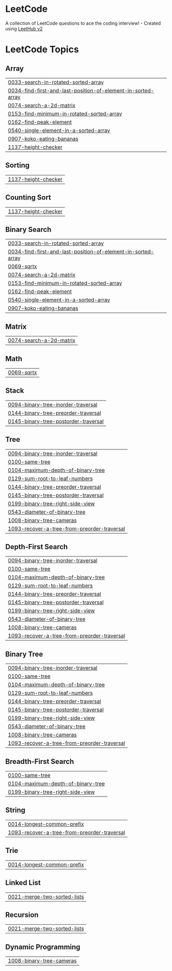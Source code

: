 # LeetCode
A collection of LeetCode questions to ace the coding interview! - Created using [LeetHub v2](https://github.com/arunbhardwaj/LeetHub-2.0)

<!---LeetCode Topics Start-->
# LeetCode Topics
## Array
|  |
| ------- |
| [0033-search-in-rotated-sorted-array](https://github.com/2107Kritika/LeetCode/tree/master/0033-search-in-rotated-sorted-array) |
| [0034-find-first-and-last-position-of-element-in-sorted-array](https://github.com/2107Kritika/LeetCode/tree/master/0034-find-first-and-last-position-of-element-in-sorted-array) |
| [0074-search-a-2d-matrix](https://github.com/2107Kritika/LeetCode/tree/master/0074-search-a-2d-matrix) |
| [0153-find-minimum-in-rotated-sorted-array](https://github.com/2107Kritika/LeetCode/tree/master/0153-find-minimum-in-rotated-sorted-array) |
| [0162-find-peak-element](https://github.com/2107Kritika/LeetCode/tree/master/0162-find-peak-element) |
| [0540-single-element-in-a-sorted-array](https://github.com/2107Kritika/LeetCode/tree/master/0540-single-element-in-a-sorted-array) |
| [0907-koko-eating-bananas](https://github.com/2107Kritika/LeetCode/tree/master/0907-koko-eating-bananas) |
| [1137-height-checker](https://github.com/2107Kritika/LeetCode/tree/master/1137-height-checker) |
## Sorting
|  |
| ------- |
| [1137-height-checker](https://github.com/2107Kritika/LeetCode/tree/master/1137-height-checker) |
## Counting Sort
|  |
| ------- |
| [1137-height-checker](https://github.com/2107Kritika/LeetCode/tree/master/1137-height-checker) |
## Binary Search
|  |
| ------- |
| [0033-search-in-rotated-sorted-array](https://github.com/2107Kritika/LeetCode/tree/master/0033-search-in-rotated-sorted-array) |
| [0034-find-first-and-last-position-of-element-in-sorted-array](https://github.com/2107Kritika/LeetCode/tree/master/0034-find-first-and-last-position-of-element-in-sorted-array) |
| [0069-sqrtx](https://github.com/2107Kritika/LeetCode/tree/master/0069-sqrtx) |
| [0074-search-a-2d-matrix](https://github.com/2107Kritika/LeetCode/tree/master/0074-search-a-2d-matrix) |
| [0153-find-minimum-in-rotated-sorted-array](https://github.com/2107Kritika/LeetCode/tree/master/0153-find-minimum-in-rotated-sorted-array) |
| [0162-find-peak-element](https://github.com/2107Kritika/LeetCode/tree/master/0162-find-peak-element) |
| [0540-single-element-in-a-sorted-array](https://github.com/2107Kritika/LeetCode/tree/master/0540-single-element-in-a-sorted-array) |
| [0907-koko-eating-bananas](https://github.com/2107Kritika/LeetCode/tree/master/0907-koko-eating-bananas) |
## Matrix
|  |
| ------- |
| [0074-search-a-2d-matrix](https://github.com/2107Kritika/LeetCode/tree/master/0074-search-a-2d-matrix) |
## Math
|  |
| ------- |
| [0069-sqrtx](https://github.com/2107Kritika/LeetCode/tree/master/0069-sqrtx) |
## Stack
|  |
| ------- |
| [0094-binary-tree-inorder-traversal](https://github.com/2107Kritika/LeetCode/tree/master/0094-binary-tree-inorder-traversal) |
| [0144-binary-tree-preorder-traversal](https://github.com/2107Kritika/LeetCode/tree/master/0144-binary-tree-preorder-traversal) |
| [0145-binary-tree-postorder-traversal](https://github.com/2107Kritika/LeetCode/tree/master/0145-binary-tree-postorder-traversal) |
## Tree
|  |
| ------- |
| [0094-binary-tree-inorder-traversal](https://github.com/2107Kritika/LeetCode/tree/master/0094-binary-tree-inorder-traversal) |
| [0100-same-tree](https://github.com/2107Kritika/LeetCode/tree/master/0100-same-tree) |
| [0104-maximum-depth-of-binary-tree](https://github.com/2107Kritika/LeetCode/tree/master/0104-maximum-depth-of-binary-tree) |
| [0129-sum-root-to-leaf-numbers](https://github.com/2107Kritika/LeetCode/tree/master/0129-sum-root-to-leaf-numbers) |
| [0144-binary-tree-preorder-traversal](https://github.com/2107Kritika/LeetCode/tree/master/0144-binary-tree-preorder-traversal) |
| [0145-binary-tree-postorder-traversal](https://github.com/2107Kritika/LeetCode/tree/master/0145-binary-tree-postorder-traversal) |
| [0199-binary-tree-right-side-view](https://github.com/2107Kritika/LeetCode/tree/master/0199-binary-tree-right-side-view) |
| [0543-diameter-of-binary-tree](https://github.com/2107Kritika/LeetCode/tree/master/0543-diameter-of-binary-tree) |
| [1008-binary-tree-cameras](https://github.com/2107Kritika/LeetCode/tree/master/1008-binary-tree-cameras) |
| [1093-recover-a-tree-from-preorder-traversal](https://github.com/2107Kritika/LeetCode/tree/master/1093-recover-a-tree-from-preorder-traversal) |
## Depth-First Search
|  |
| ------- |
| [0094-binary-tree-inorder-traversal](https://github.com/2107Kritika/LeetCode/tree/master/0094-binary-tree-inorder-traversal) |
| [0100-same-tree](https://github.com/2107Kritika/LeetCode/tree/master/0100-same-tree) |
| [0104-maximum-depth-of-binary-tree](https://github.com/2107Kritika/LeetCode/tree/master/0104-maximum-depth-of-binary-tree) |
| [0129-sum-root-to-leaf-numbers](https://github.com/2107Kritika/LeetCode/tree/master/0129-sum-root-to-leaf-numbers) |
| [0144-binary-tree-preorder-traversal](https://github.com/2107Kritika/LeetCode/tree/master/0144-binary-tree-preorder-traversal) |
| [0145-binary-tree-postorder-traversal](https://github.com/2107Kritika/LeetCode/tree/master/0145-binary-tree-postorder-traversal) |
| [0199-binary-tree-right-side-view](https://github.com/2107Kritika/LeetCode/tree/master/0199-binary-tree-right-side-view) |
| [0543-diameter-of-binary-tree](https://github.com/2107Kritika/LeetCode/tree/master/0543-diameter-of-binary-tree) |
| [1008-binary-tree-cameras](https://github.com/2107Kritika/LeetCode/tree/master/1008-binary-tree-cameras) |
| [1093-recover-a-tree-from-preorder-traversal](https://github.com/2107Kritika/LeetCode/tree/master/1093-recover-a-tree-from-preorder-traversal) |
## Binary Tree
|  |
| ------- |
| [0094-binary-tree-inorder-traversal](https://github.com/2107Kritika/LeetCode/tree/master/0094-binary-tree-inorder-traversal) |
| [0100-same-tree](https://github.com/2107Kritika/LeetCode/tree/master/0100-same-tree) |
| [0104-maximum-depth-of-binary-tree](https://github.com/2107Kritika/LeetCode/tree/master/0104-maximum-depth-of-binary-tree) |
| [0129-sum-root-to-leaf-numbers](https://github.com/2107Kritika/LeetCode/tree/master/0129-sum-root-to-leaf-numbers) |
| [0144-binary-tree-preorder-traversal](https://github.com/2107Kritika/LeetCode/tree/master/0144-binary-tree-preorder-traversal) |
| [0145-binary-tree-postorder-traversal](https://github.com/2107Kritika/LeetCode/tree/master/0145-binary-tree-postorder-traversal) |
| [0199-binary-tree-right-side-view](https://github.com/2107Kritika/LeetCode/tree/master/0199-binary-tree-right-side-view) |
| [0543-diameter-of-binary-tree](https://github.com/2107Kritika/LeetCode/tree/master/0543-diameter-of-binary-tree) |
| [1008-binary-tree-cameras](https://github.com/2107Kritika/LeetCode/tree/master/1008-binary-tree-cameras) |
| [1093-recover-a-tree-from-preorder-traversal](https://github.com/2107Kritika/LeetCode/tree/master/1093-recover-a-tree-from-preorder-traversal) |
## Breadth-First Search
|  |
| ------- |
| [0100-same-tree](https://github.com/2107Kritika/LeetCode/tree/master/0100-same-tree) |
| [0104-maximum-depth-of-binary-tree](https://github.com/2107Kritika/LeetCode/tree/master/0104-maximum-depth-of-binary-tree) |
| [0199-binary-tree-right-side-view](https://github.com/2107Kritika/LeetCode/tree/master/0199-binary-tree-right-side-view) |
## String
|  |
| ------- |
| [0014-longest-common-prefix](https://github.com/2107Kritika/LeetCode/tree/master/0014-longest-common-prefix) |
| [1093-recover-a-tree-from-preorder-traversal](https://github.com/2107Kritika/LeetCode/tree/master/1093-recover-a-tree-from-preorder-traversal) |
## Trie
|  |
| ------- |
| [0014-longest-common-prefix](https://github.com/2107Kritika/LeetCode/tree/master/0014-longest-common-prefix) |
## Linked List
|  |
| ------- |
| [0021-merge-two-sorted-lists](https://github.com/2107Kritika/LeetCode/tree/master/0021-merge-two-sorted-lists) |
## Recursion
|  |
| ------- |
| [0021-merge-two-sorted-lists](https://github.com/2107Kritika/LeetCode/tree/master/0021-merge-two-sorted-lists) |
## Dynamic Programming
|  |
| ------- |
| [1008-binary-tree-cameras](https://github.com/2107Kritika/LeetCode/tree/master/1008-binary-tree-cameras) |
<!---LeetCode Topics End-->